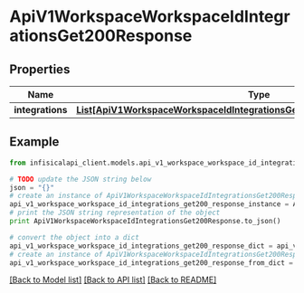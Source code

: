 # ApiV1WorkspaceWorkspaceIdIntegrationsGet200Response


## Properties
Name | Type | Description | Notes
------------ | ------------- | ------------- | -------------
**integrations** | [**List[ApiV1WorkspaceWorkspaceIdIntegrationsGet200ResponseIntegrationsInner]**](ApiV1WorkspaceWorkspaceIdIntegrationsGet200ResponseIntegrationsInner.md) |  | 

## Example

```python
from infisicalapi_client.models.api_v1_workspace_workspace_id_integrations_get200_response import ApiV1WorkspaceWorkspaceIdIntegrationsGet200Response

# TODO update the JSON string below
json = "{}"
# create an instance of ApiV1WorkspaceWorkspaceIdIntegrationsGet200Response from a JSON string
api_v1_workspace_workspace_id_integrations_get200_response_instance = ApiV1WorkspaceWorkspaceIdIntegrationsGet200Response.from_json(json)
# print the JSON string representation of the object
print ApiV1WorkspaceWorkspaceIdIntegrationsGet200Response.to_json()

# convert the object into a dict
api_v1_workspace_workspace_id_integrations_get200_response_dict = api_v1_workspace_workspace_id_integrations_get200_response_instance.to_dict()
# create an instance of ApiV1WorkspaceWorkspaceIdIntegrationsGet200Response from a dict
api_v1_workspace_workspace_id_integrations_get200_response_from_dict = ApiV1WorkspaceWorkspaceIdIntegrationsGet200Response.from_dict(api_v1_workspace_workspace_id_integrations_get200_response_dict)
```
[[Back to Model list]](../README.md#documentation-for-models) [[Back to API list]](../README.md#documentation-for-api-endpoints) [[Back to README]](../README.md)


